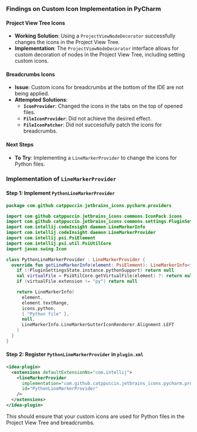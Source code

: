 ### Findings on Custom Icon Implementation in PyCharm

#### Project View Tree Icons
- **Working Solution**: Using a `ProjectViewNodeDecorator` successfully changes the icons in the Project View Tree.
- **Implementation**: The `ProjectViewNodeDecorator` interface allows for custom decoration of nodes in the Project View Tree, including setting custom icons.

#### Breadcrumbs Icons
- **Issue**: Custom icons for breadcrumbs at the bottom of the IDE are not being applied.
- **Attempted Solutions**:
  - **`IconProvider`**: Changed the icons in the tabs on the top of opened files.
  - **`FileIconProvider`**: Did not achieve the desired effect.
  - **`FileIconPatcher`**: Did not successfully patch the icons for breadcrumbs.

#### Next Steps
- **To Try**: Implementing a `LineMarkerProvider` to change the icons for Python files.

### Implementation of `LineMarkerProvider`

#### Step 1: Implement `PythonLineMarkerProvider`

```kotlin
package com.github.catppuccin.jetbrains_icons.pycharm.providers

import com.github.catppuccin.jetbrains_icons.commons.IconPack.icons
import com.github.catppuccin.jetbrains_icons.commons.settings.PluginSettingsState
import com.intellij.codeInsight.daemon.LineMarkerInfo
import com.intellij.codeInsight.daemon.LineMarkerProvider
import com.intellij.psi.PsiElement
import com.intellij.psi.util.PsiUtilCore
import javax.swing.Icon

class PythonLineMarkerProvider : LineMarkerProvider {
  override fun getLineMarkerInfo(element: PsiElement): LineMarkerInfo<*>? {
    if (!PluginSettingsState.instance.pythonSupport) return null
    val virtualFile = PsiUtilCore.getVirtualFile(element) ?: return null
    if (virtualFile.extension != "py") return null

    return LineMarkerInfo(
      element,
      element.textRange,
      icons.python,
      { "Python file" },
      null,
      LineMarkerInfo.LineMarkerGutterIconRenderer.Alignment.LEFT
    )
  }
}
```

#### Step 2: Register `PythonLineMarkerProvider` in `plugin.xml`

```xml
<idea-plugin>
  <extensions defaultExtensionNs="com.intellij">
    <lineMarkerProvider
      implementation="com.github.catppuccin.jetbrains_icons.pycharm.providers.PythonLineMarkerProvider"
      id="PythonLineMarkerProvider"
    />
  </extensions>
</idea-plugin>
```

This should ensure that your custom icons are used for Python files in the Project View Tree and breadcrumbs.
